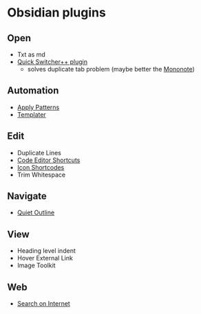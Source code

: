 # Obsidian plugins

## Open

- Txt as md
- [Quick Switcher++ plugin](https://github.com/darlal/obsidian-switcher-plus)
	- solves duplicate tab problem (maybe better the [Mononote](https://github.com/czottmann/obsidian-mononote.git))

## Automation

- [Apply Patterns](https://github.com/jglev/obsidian-apply-patterns-plugin)
- [Templater](https://github.com/SilentVoid13/Templater)

## Edit

- Duplicate Lines
- [Code Editor Shortcuts](https://github.com/timhor/obsidian-editor-shortcuts/blob/master/README.md)
- [Icon Shortcodes](https://github.com/aidenlx/obsidian-icon-shortcodes)
- Trim Whitespace

## Navigate

- [Quiet Outline](https://github.com/guopenghui/obsidian-quiet-outline)

## View

- Heading level indent
- Hover External Link
- Image Toolkit

## Web

- [Search on Internet](https://github.com/HEmile/obsidian-search-on-internet)